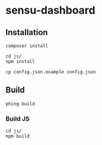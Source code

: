 # sensu-dashboard
## Installation
```
composer install
```

```
cd js/
npm install
```

```
cp config.json.example config.json
```

## Build
```
phing build
```

### Build JS
```
cd js/
npm build
```

